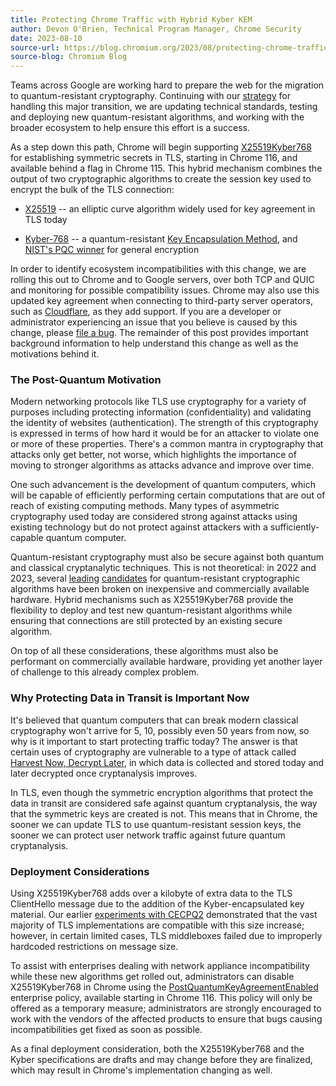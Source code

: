 ```yaml
---
title: Protecting Chrome Traffic with Hybrid Kyber KEM
author: Devon O'Brien, Technical Program Manager, Chrome Security 
date: 2023-08-10
source-url: https://blog.chromium.org/2023/08/protecting-chrome-traffic-with-hybrid.html
source-blog: Chromium Blog
---
```


Teams across Google are working hard to prepare the web for the migration to quantum-resistant cryptography. Continuing with our [strategy](https://cloud.google.com/blog/products/identity-security/how-google-is-preparing-for-a-post-quantum-world) for handling this major transition, we are updating technical standards, testing and deploying new quantum-resistant algorithms, and working with the broader ecosystem to help ensure this effort is a success.

As a step down this path, Chrome will begin supporting [X25519Kyber768](https://www.ietf.org/archive/id/draft-tls-westerbaan-xyber768d00-02.html) for establishing symmetric secrets in TLS, starting in Chrome 116, and available behind a flag in Chrome 115. This hybrid mechanism combines the output of two cryptographic algorithms to create the session key used to encrypt the bulk of the TLS connection:

-   [X25519](https://www.rfc-editor.org/rfc/rfc7748) -- an elliptic curve algorithm widely used for key agreement in TLS today

-   [Kyber-768](https://pq-crystals.org/kyber/index.shtml) -- a quantum-resistant [Key Encapsulation Method](https://en.wikipedia.org/wiki/Key_encapsulation_mechanism), and [NIST's PQC winner](https://www.nist.gov/news-events/news/2022/07/nist-announces-first-four-quantum-resistant-cryptographic-algorithms) for general encryption

In order to identify ecosystem incompatibilities with this change, we are rolling this out to Chrome and to Google servers, over both TCP and QUIC and monitoring for possible compatibility issues. Chrome may also use this updated key agreement when connecting to third-party server operators, such as [Cloudflare](https://blog.cloudflare.com/post-quantum-for-all/), as they add support. If you are a developer or administrator experiencing an issue that you believe is caused by this change, please [file a bug](https://bugs.chromium.org/p/chromium/issues/entry?components=Internals%3ENetwork%3ESSL). The remainder of this post provides important background information to help understand this change as well as the motivations behind it.

### The Post-Quantum Motivation

Modern networking protocols like TLS use cryptography for a variety of purposes including protecting information (confidentiality) and validating the identity of websites (authentication). The strength of this cryptography is expressed in terms of how hard it would be for an attacker to violate one or more of these properties. There's a common mantra in cryptography that attacks only get better, not worse, which highlights the importance of moving to stronger algorithms as attacks advance and improve over time.

One such advancement is the development of quantum computers, which will be capable of efficiently performing certain computations that are out of reach of existing computing methods. Many types of asymmetric cryptography used today are considered strong against attacks using existing technology but do not protect against attackers with a sufficiently-capable quantum computer.

Quantum-resistant cryptography must also be secure against both quantum and classical cryptanalytic techniques. This is not theoretical: in 2022 and 2023, several [leading](https://eprint.iacr.org/2022/214.pdf)  [candidates](https://eprint.iacr.org/2022/975) for quantum-resistant cryptographic algorithms have been broken on inexpensive and commercially available hardware. Hybrid mechanisms such as X25519Kyber768 provide the flexibility to deploy and test new quantum-resistant algorithms while ensuring that connections are still protected by an existing secure algorithm.

On top of all these considerations, these algorithms must also be performant on commercially available hardware, providing yet another layer of challenge to this already complex problem.

### Why Protecting Data in Transit is Important Now

It's believed that quantum computers that can break modern classical cryptography won't arrive for 5, 10, possibly even 50 years from now, so why is it important to start protecting traffic today? The answer is that certain uses of cryptography are vulnerable to a type of attack called [Harvest Now, Decrypt Later](https://en.wikipedia.org/wiki/Harvest_now,_decrypt_later), in which data is collected and stored today and later decrypted once cryptanalysis improves.

In TLS, even though the symmetric encryption algorithms that protect the data in transit are considered safe against quantum cryptanalysis, the way that the symmetric keys are created is not. This means that in Chrome, the sooner we can update TLS to use quantum-resistant session keys, the sooner we can protect user network traffic against future quantum cryptanalysis.

### Deployment Considerations

Using X25519Kyber768 adds over a kilobyte of extra data to the TLS ClientHello message due to the addition of the Kyber-encapsulated key material. Our earlier [experiments with CECPQ2](https://www.chromium.org/cecpq2/) demonstrated that the vast majority of TLS implementations are compatible with this size increase; however, in certain limited cases, TLS middleboxes failed due to improperly hardcoded restrictions on message size.

To assist with enterprises dealing with network appliance incompatibility while these new algorithms get rolled out, administrators can disable X25519Kyber768 in Chrome using the [PostQuantumKeyAgreementEnabled](https://chromeenterprise.google/policies/#PostQuantumKeyAgreementEnabled) enterprise policy, available starting in Chrome 116. This policy will only be offered as a temporary measure; administrators are strongly encouraged to work with the vendors of the affected products to ensure that bugs causing incompatibilities get fixed as soon as possible.

As a final deployment consideration, both the X25519Kyber768 and the Kyber specifications are drafts and may change before they are finalized, which may result in Chrome's implementation changing as well.
